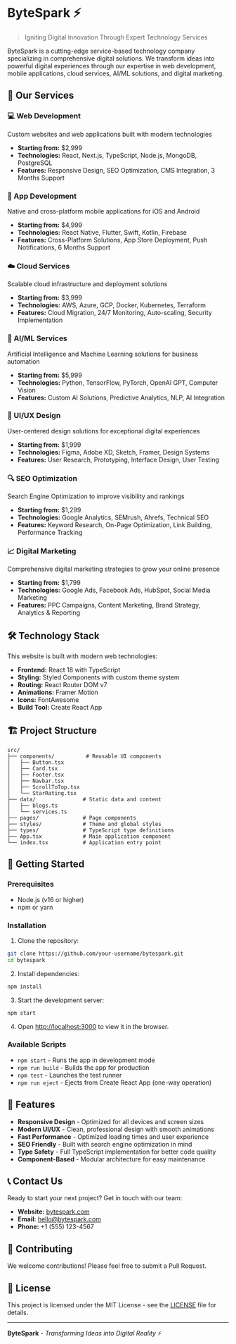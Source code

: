 # ByteSpark ⚡

> Igniting Digital Innovation Through Expert Technology Services

ByteSpark is a cutting-edge service-based technology company specializing in comprehensive digital solutions. We transform ideas into powerful digital experiences through our expertise in web development, mobile applications, cloud services, AI/ML solutions, and digital marketing.

## 🚀 Our Services

### 💻 Web Development

Custom websites and web applications built with modern technologies

- **Starting from:** $2,999
- **Technologies:** React, Next.js, TypeScript, Node.js, MongoDB, PostgreSQL
- **Features:** Responsive Design, SEO Optimization, CMS Integration, 3 Months Support

### 📱 App Development

Native and cross-platform mobile applications for iOS and Android

- **Starting from:** $4,999
- **Technologies:** React Native, Flutter, Swift, Kotlin, Firebase
- **Features:** Cross-Platform Solutions, App Store Deployment, Push Notifications, 6 Months Support

### ☁️ Cloud Services

Scalable cloud infrastructure and deployment solutions

- **Starting from:** $3,999
- **Technologies:** AWS, Azure, GCP, Docker, Kubernetes, Terraform
- **Features:** Cloud Migration, 24/7 Monitoring, Auto-scaling, Security Implementation

### 🤖 AI/ML Services

Artificial Intelligence and Machine Learning solutions for business automation

- **Starting from:** $5,999
- **Technologies:** Python, TensorFlow, PyTorch, OpenAI GPT, Computer Vision
- **Features:** Custom AI Solutions, Predictive Analytics, NLP, AI Integration

### 🎨 UI/UX Design

User-centered design solutions for exceptional digital experiences

- **Starting from:** $1,999
- **Technologies:** Figma, Adobe XD, Sketch, Framer, Design Systems
- **Features:** User Research, Prototyping, Interface Design, User Testing

### 🔍 SEO Optimization

Search Engine Optimization to improve visibility and rankings

- **Starting from:** $1,299
- **Technologies:** Google Analytics, SEMrush, Ahrefs, Technical SEO
- **Features:** Keyword Research, On-Page Optimization, Link Building, Performance Tracking

### 📈 Digital Marketing

Comprehensive digital marketing strategies to grow your online presence

- **Starting from:** $1,799
- **Technologies:** Google Ads, Facebook Ads, HubSpot, Social Media Marketing
- **Features:** PPC Campaigns, Content Marketing, Brand Strategy, Analytics & Reporting

## 🛠️ Technology Stack

This website is built with modern web technologies:

- **Frontend:** React 18 with TypeScript
- **Styling:** Styled Components with custom theme system
- **Routing:** React Router DOM v7
- **Animations:** Framer Motion
- **Icons:** FontAwesome
- **Build Tool:** Create React App

## 🏗️ Project Structure

```
src/
├── components/          # Reusable UI components
│   ├── Button.tsx
│   ├── Card.tsx
│   ├── Footer.tsx
│   ├── Navbar.tsx
│   ├── ScrollToTop.tsx
│   └── StarRating.tsx
├── data/               # Static data and content
│   ├── blogs.ts
│   └── services.ts
├── pages/              # Page components
├── styles/             # Theme and global styles
├── types/              # TypeScript type definitions
├── App.tsx             # Main application component
└── index.tsx           # Application entry point
```

## 🚀 Getting Started

### Prerequisites

- Node.js (v16 or higher)
- npm or yarn

### Installation

1. Clone the repository:

```bash
git clone https://github.com/your-username/bytespark.git
cd bytespark
```

2. Install dependencies:

```bash
npm install
```

3. Start the development server:

```bash
npm start
```

4. Open [http://localhost:3000](http://localhost:3000) to view it in the browser.

### Available Scripts

- `npm start` - Runs the app in development mode
- `npm run build` - Builds the app for production
- `npm test` - Launches the test runner
- `npm run eject` - Ejects from Create React App (one-way operation)

## 🌟 Features

- **Responsive Design** - Optimized for all devices and screen sizes
- **Modern UI/UX** - Clean, professional design with smooth animations
- **Fast Performance** - Optimized loading times and user experience
- **SEO Friendly** - Built with search engine optimization in mind
- **Type Safety** - Full TypeScript implementation for better code quality
- **Component-Based** - Modular architecture for easy maintenance

## 📞 Contact Us

Ready to start your next project? Get in touch with our team:

- **Website:** [bytespark.com](https://bytespark.com)
- **Email:** hello@bytespark.com
- **Phone:** +1 (555) 123-4567

## 🤝 Contributing

We welcome contributions! Please feel free to submit a Pull Request.

## 📄 License

This project is licensed under the MIT License - see the [LICENSE](LICENSE) file for details.

---

**ByteSpark** - _Transforming Ideas into Digital Reality_ ⚡
